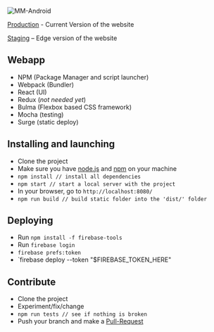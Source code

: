 ![MM-Android](https://raw.githubusercontent.com/MindMakersProject/website/master/android_alpha.png)

[Production](http://www.mindmakersproject.org) - Current Version of the website  

[Staging](http://mind-makers.surge.sh/) – Edge version of the website

## Webapp
* NPM (Package Manager and script launcher)
* Webpack (Bundler)
* React (UI)
* Redux (*not needed yet*)
* Bulma (Flexbox based CSS framework)
* Mocha (testing)
* Surge (static deploy)

## Installing and launching
* Clone the project
* Make sure you have [node.js](https://nodejs.org/en/) and [npm](https://www.npmjs.com/) on your machine
* `npm install // install all dependencies`
* `npm start // start a local server with the project`
* In your browser, go to `http://localhost:8080/`
* `npm run build // build static folder into the 'dist/' folder`

## Deploying
* Run `npm install -f firebase-tools`
* Run `firebase login`
* `firebase prefs:token`
* `firebase deploy --token "$FIREBASE_TOKEN_HERE"

## Contribute  
* Clone the project
* Experiment/fix/change
* `npm run tests // see if nothing is broken`
* Push your branch and make a [Pull-Request](http://makeapullrequest.com/)
